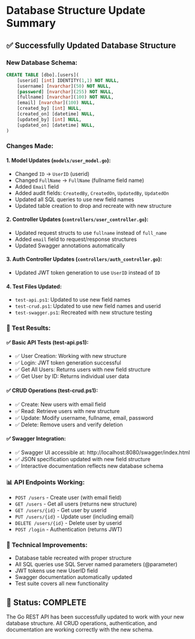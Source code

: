 # Database Structure Update Summary

## ✅ Successfully Updated Database Structure

### New Database Schema:
```sql
CREATE TABLE [dbo].[users](
    [userid] [int] IDENTITY(1,1) NOT NULL,
    [username] [nvarchar](50) NOT NULL,
    [password] [nvarchar](255) NOT NULL,
    [fullname] [nvarchar](100) NOT NULL,
    [email] [nvarchar](100) NULL,
    [created_by] [int] NULL,
    [created_on] [datetime] NULL,
    [updated_by] [int] NULL,
    [updated_on] [datetime] NULL,
)
```

### Changes Made:

#### 1. **Model Updates** (`models/user_model.go`):
- Changed `ID` → `UserID` (userid)
- Changed `FullName` → `FullName` (fullname field name)
- Added `Email` field
- Added audit fields: `CreatedBy`, `CreatedOn`, `UpdatedBy`, `UpdatedOn`
- Updated all SQL queries to use new field names
- Updated table creation to drop and recreate with new structure

#### 2. **Controller Updates** (`controllers/user_controller.go`):
- Updated request structs to use `fullname` instead of `full_name`
- Added `email` field to request/response structures
- Updated Swagger annotations automatically

#### 3. **Auth Controller Updates** (`controllers/auth_controller.go`):
- Updated JWT token generation to use `UserID` instead of `ID`

#### 4. **Test Files Updated**:
- `test-api.ps1`: Updated to use new field names
- `test-crud.ps1`: Updated to use new field names and userid
- `test-swagger.ps1`: Recreated with new structure testing

### 🎯 **Test Results:**

#### ✅ **Basic API Tests (test-api.ps1)**:
- ✅ User Creation: Working with new structure
- ✅ Login: JWT token generation successful
- ✅ Get All Users: Returns users with new field structure
- ✅ Get User by ID: Returns individual user data

#### ✅ **CRUD Operations (test-crud.ps1)**:
- ✅ Create: New users with email field
- ✅ Read: Retrieve users with new structure
- ✅ Update: Modify username, fullname, email, password
- ✅ Delete: Remove users and verify deletion

#### ✅ **Swagger Integration**:
- ✅ Swagger UI accessible at: http://localhost:8080/swagger/index.html
- ✅ JSON specification updated with new field structure
- ✅ Interactive documentation reflects new database schema

### 📊 **API Endpoints Working**:
- `POST /users` - Create user (with email field)
- `GET /users` - Get all users (returns new structure)
- `GET /users/{id}` - Get user by userid
- `PUT /users/{id}` - Update user (including email)
- `DELETE /users/{id}` - Delete user by userid
- `POST /login` - Authentication (returns JWT)

### 🔧 **Technical Improvements**:
- Database table recreated with proper structure
- All SQL queries use SQL Server named parameters (@parameter)
- JWT tokens use new UserID field
- Swagger documentation automatically updated
- Test suite covers all new functionality

## 🎉 **Status: COMPLETE**
The Go REST API has been successfully updated to work with your new database structure. All CRUD operations, authentication, and documentation are working correctly with the new schema.
